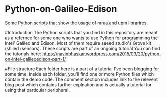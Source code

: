 # Python-on-Galileo-Edison
Some Python scripts that show the usage of mraa and upm librarires.

#Introduction
The Python scripts that you find in this repository are meant as a refernce for some one who wants to use Python for
programming the Intel' Galileo and Edison. Most of them require seeed studio's Grove kit (shiled+sensors).
These scripts are part of an ongoing tutorial
You can find the tutorials here:
https://navinbhaskar.wordpress.com/2015/03/20/python-on-intel-galileoedison-part-1/

#File structure
Each folder here is a part of a tutorial I've been blogging for some time. Inside each folder, you'll find one or more
Python files which contain the demo code. The comment section includes link to the relevent blog post which contains
further explnation and is actually a tutorial for using that particular peripheral.


